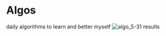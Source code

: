 # Algos
daily algorithms to learn and better myself
![algo_5-31 results](https://github.com/Jaypa92/Algos/assets/96949038/14790d19-17d0-43c2-91d6-6c748e9f8412)
